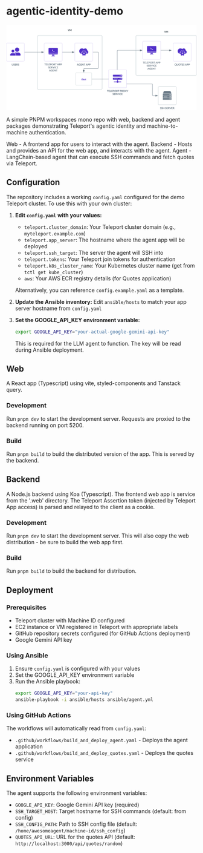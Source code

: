 # agentic-identity-demo

![Architecture diagram of the Agentid Identity demo](./architecture.png)

A simple PNPM workspaces mono repo with web, backend and agent packages demonstrating Teleport's agentic identity and machine-to-machine authentication.

Web - A frontend app for users to interact with the agent.
Backend - Hosts and provides an API for the web app, and interacts with the agent.
Agent - LangChain-based agent that can execute SSH commands and fetch quotes via Teleport.

## Configuration

The repository includes a working `config.yaml` configured for the demo Teleport cluster. To use this with your own cluster:

1. **Edit `config.yaml` with your values:**
   - `teleport.cluster_domain`: Your Teleport cluster domain (e.g., `myteleport.example.com`)
   - `teleport.app_server`: The hostname where the agent app will be deployed
   - `teleport.ssh_target`: The server the agent will SSH into
   - `teleport.tokens`: Your Teleport join tokens for authentication
   - `teleport.k8s_cluster_name`: Your Kubernetes cluster name (get from `tctl get kube_cluster`)
   - `aws`: Your AWS ECR registry details (for Quotes application)

   Alternatively, you can reference `config.example.yaml` as a template.

2. **Update the Ansible inventory:**
   Edit `ansible/hosts` to match your app server hostname from `config.yaml`

3. **Set the GOOGLE_API_KEY environment variable:**
   ```bash
   export GOOGLE_API_KEY="your-actual-google-gemini-api-key"
   ```
   This is required for the LLM agent to function. The key will be read during Ansible deployment.

## Web

A React app (Typescript) using vite, styled-components and Tanstack query.

### Development

Run `pnpm dev` to start the development server. Requests are proxied to the
backend running on port 5200.

### Build

Run `pnpm build` to build the distributed version of the app. This is served by
the backend.

## Backend

A Node.js backend using Koa (Typescript). The frontend web app is service from the '.web'
directory. The Teleport Assertion token (injected by Teleport App access) is
parsed and relayed to the client as a cookie.

### Development

Run `pnpm dev` to start the development server. This will also copy the web
distribution - be sure to build the web app first.

### Build

Run `pnpm build` to build the backend for distribution.

## Deployment

### Prerequisites

- Teleport cluster with Machine ID configured
- EC2 instance or VM registered in Teleport with appropriate labels
- GitHub repository secrets configured (for GitHub Actions deployment)
- Google Gemini API key

### Using Ansible

1. Ensure `config.yaml` is configured with your values
2. Set the GOOGLE_API_KEY environment variable
3. Run the Ansible playbook:
   ```bash
   export GOOGLE_API_KEY="your-api-key"
   ansible-playbook -i ansible/hosts ansible/agent.yml
   ```

### Using GitHub Actions

The workflows will automatically read from `config.yaml`:
- `.github/workflows/build_and_deploy_agent.yaml` - Deploys the agent application
- `.github/workflows/build_and_deploy_quotes.yaml` - Deploys the quotes service

## Environment Variables

The agent supports the following environment variables:

- `GOOGLE_API_KEY`: Google Gemini API key (required)
- `SSH_TARGET_HOST`: Target hostname for SSH commands (default: from config)
- `SSH_CONFIG_PATH`: Path to SSH config file (default: `/home/awesomeagent/machine-id/ssh_config`)
- `QUOTES_API_URL`: URL for the quotes API (default: `http://localhost:3000/api/quotes/random`)
